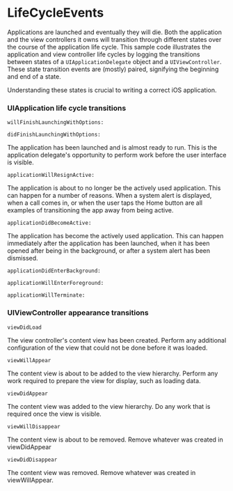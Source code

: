 #  LifeCycleEvents

Applications are launched and eventually they will die. Both the application and the view controllers it owns will transition through different states over the course of the application life cycle. This sample code illustrates the application and view controller life cycles by logging the transitions between states of a  `UIApplicationDelegate` object and a `UIViewController`. These state transition events are (mostly) paired, signifying the beginning and end of a state.

Understanding these states is crucial to writing a correct iOS application.

### UIApplication life cycle transitions

`willFinishLaunchingWithOptions:`

`didFinishLaunchingWithOptions:`

The application has been launched and is almost ready to run. This is the application delegate's opportunity to perform work before the user interface is visible.

`applicationWillResignActive:`

The application is about to no longer be the actively used application. This can happen for a number of reasons. When a system alert is displayed, when a call comes in, or when the user taps the Home button are all examples of transitioning the app away from being active.

`applicationDidBecomeActive:`

The application has become the actively used application. This can happen immediately after the application has been launched, when it has been opened after being in the background, or after a system alert has been dismissed.

`applicationDidEnterBackground:`

`applicationWillEnterForeground:`

`applicationWillTerminate:`

### UIViewController appearance transitions

`viewDidLoad`

The view controller's content view has been created.
Perform any additional configuration of the view that could not be done before it was loaded.

`viewWillAppear`

The content view is about to be added to the view hierarchy.
Perform any work required to prepare the view for display, such as loading data.

`viewDidAppear`

The content view was added to the view hierarchy.
Do any work that is required once the view is visible.

`viewWillDisappear`

The content view is about to be removed.
Remove whatever was created in viewDidAppear

`viewDidDisappear`

The content view was removed.
Remove whatever was created in viewWillAppear.
